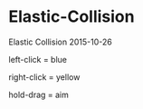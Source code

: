 # Elastic-Collision
Elastic Collision 2015-10-26

left-click = blue

right-click = yellow

hold-drag = aim
